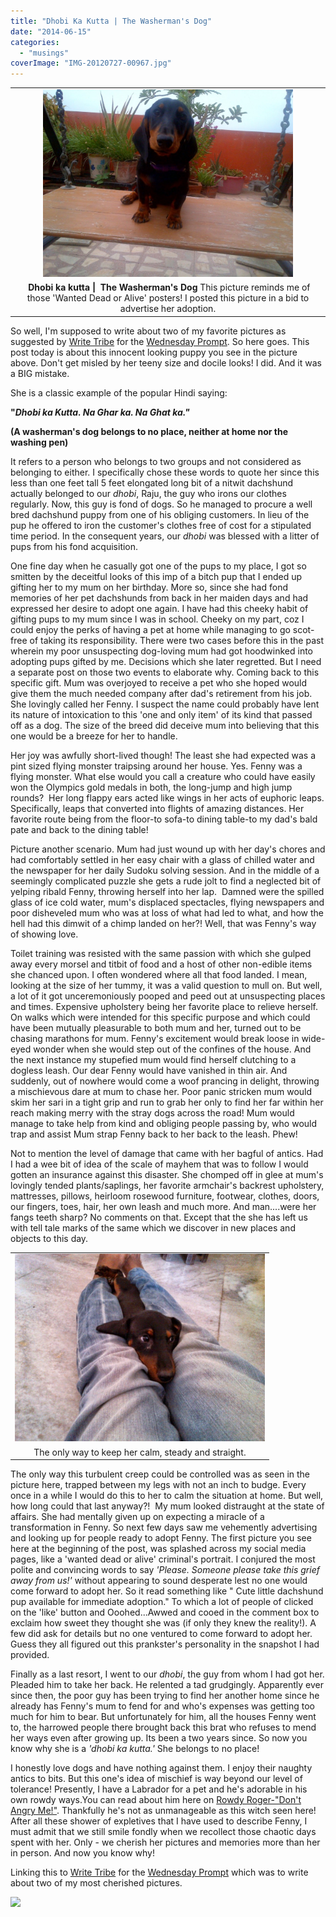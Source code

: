```yaml
---
title: "Dhobi Ka Kutta | The Washerman's Dog"
date: "2014-06-15"
categories: 
  - "musings"
coverImage: "IMG-20120727-00967.jpg"
---
```


<table class="tr-caption-container" style="margin-left: auto; margin-right: auto; text-align: center;" cellspacing="0" cellpadding="0" align="center"><tbody><tr><td style="text-align: center;"><a style="margin-left: auto; margin-right: auto;" href="http://ifsbutsandsetcs.com/wp-content/uploads/2014/06/IMG-20120727-00967-1024x768.jpg"><img src="images/IMG-20120727-00967-1024x768.jpg" width="400" height="300" border="0"></a></td></tr><tr><td class="tr-caption" style="text-align: center;"><b>&nbsp;Dhobi ka kutta | &nbsp;The Washerman's Dog</b> This picture reminds me of those 'Wanted Dead or Alive' posters! I posted this picture in a bid to advertise her adoption.</td></tr></tbody></table>

So well, I'm supposed to write about two of my favorite pictures as suggested by [Write Tribe](http://writetribe.com/) for the [Wednesday Prompt](http://writetribe.com/). So here goes. This post today is about this innocent looking puppy you see in the picture above. Don't get misled by her teeny size and docile looks! I did. And it was a BIG mistake.

She is a classic example of the popular Hindi saying:

**"_Dhobi ka Kutta. Na Ghar ka. Na Ghat ka."_** 

**(A washerman's dog belongs to no place, neither at home nor the washing pen)**

It refers to a person who belongs to two groups and not considered as belonging to either. I specifically chose these words to quote her since this less than one feet tall 5 feet elongated long bit of a nitwit dachshund actually belonged to our _dhobi_, Raju, the guy who irons our clothes regularly. Now, this guy is fond of dogs. So he managed to procure a well bred dachshund puppy from one of his obliging customers. In lieu of the pup he offered to iron the customer's clothes free of cost for a stipulated time period. In the consequent years, our _dhobi_ was blessed with a litter of pups from his fond acquisition.

One fine day when he casually got one of the pups to my place, I got so smitten by the deceitful looks of this imp of a bitch pup that I ended up gifting her to my mum on her birthday. More so, since she had fond memories of her pet dachshunds from back in her maiden days and had expressed her desire to adopt one again. I have had this cheeky habit of gifting pups to my mum since I was in school. Cheeky on my part, coz I could enjoy the perks of having a pet at home while managing to go scot-free of taking its responsibility. There were two cases before this in the past wherein my poor unsuspecting dog-loving mum had got hoodwinked into adopting pups gifted by me. Decisions which she later regretted. But I need a separate post on those two events to elaborate why. Coming back to this specific gift. Mum was overjoyed to receive a pet who she hoped would give them the much needed company after dad's retirement from his job. She lovingly called her Fenny. I suspect the name could probably have lent its nature of intoxication to this 'one and only item' of its kind that passed off as a dog. The size of the breed did deceive mum into believing that this one would be a breeze for her to handle.

Her joy was awfully short-lived though! The least she had expected was a pint sized flying monster traipsing around her house. Yes. Fenny was a flying monster. What else would you call a creature who could have easily won the Olympics gold medals in both, the long-jump and high jump rounds?  Her long flappy ears acted like wings in her acts of euphoric leaps. Specifically, leaps that converted into flights of amazing distances. Her favorite route being from the floor-to sofa-to dining table-to my dad's bald pate and back to the dining table!

Picture another scenario. Mum had just wound up with her day's chores and had comfortably settled in her easy chair with a glass of chilled water and the newspaper for her daily Sudoku solving session. And in the middle of a seemingly complicated puzzle she gets a rude jolt to find a neglected bit of yelping ribald Fenny, throwing herself into her lap.  Damned were the spilled glass of ice cold water, mum's displaced spectacles, flying newspapers and poor disheveled mum who was at loss of what had led to what, and how the hell had this dimwit of a chimp landed on her?! Well, that was Fenny's way of showing love.

Toilet training was resisted with the same passion with which she gulped away every morsel and titbit of food and a host of other non-edible items she chanced upon. I often wondered where all that food landed. I mean, looking at the size of her tummy, it was a valid question to mull on. But well, a lot of it got unceremoniously pooped and peed out at unsuspecting places and times. Expensive upholstery being her favorite place to relieve herself. On walks which were intended for this specific purpose and which could have been mutually pleasurable to both mum and her, turned out to be chasing marathons for mum. Fenny's excitement would break loose in wide-eyed wonder when she would step out of the confines of the house. And the next instance my stupefied mum would find herself clutching to a dogless leash. Our dear Fenny would have vanished in thin air. And suddenly, out of nowhere would come a woof prancing in delight, throwing a mischievous dare at mum to chase her. Poor panic stricken mum would skim her sari in a tight grip and run to grab her only to find her far within her reach making merry with the stray dogs across the road! Mum would manage to take help from kind and obliging people passing by, who would trap and assist Mum strap Fenny back to her back to the leash. Phew!

Not to mention the level of damage that came with her bagful of antics. Had I had a wee bit of idea of the scale of mayhem that was to follow I would gotten an insurance against this disaster. She chomped off in glee at mum's lovingly tended plants/saplings, her favorite armchair's backrest upholstery, mattresses, pillows, heirloom rosewood furniture, footwear, clothes, doors, our fingers, toes, hair, her own leash and much more. And man....were her fangs teeth sharp? No comments on that. Except that the she has left us with tell tale marks of the same which we discover in new places and objects to this day.

<table class="tr-caption-container" style="margin-left: auto; margin-right: auto; text-align: left;" cellspacing="0" cellpadding="0"><tbody><tr><td style="text-align: center;"><a style="margin-left: auto; margin-right: auto;" href="http://ifsbutsandsetcs.com/wp-content/uploads/2014/06/IMG-20120501-00545-1024x768.jpg"><img src="images/IMG-20120501-00545-1024x768.jpg" width="400" height="300" border="0"></a></td></tr><tr><td class="tr-caption" style="text-align: center;">The only way to keep her calm, steady and straight.</td></tr></tbody></table>

The only way this turbulent creep could be controlled was as seen in the picture here, trapped between my legs with not an inch to budge. Every once in a while I would do this to her to calm the situation at home. But well, how long could that last anyway?!  My mum looked distraught at the state of affairs. She had mentally given up on expecting a miracle of a transformation in Fenny. So next few days saw me vehemently advertising and looking up for people ready to adopt Fenny. The first picture you see here at the beginning of the post, was splashed across my social media pages, like a 'wanted dead or alive' criminal's portrait. I conjured the most polite and convincing words to say _'Please. Someone please take this grief away from us!'_ without appearing to sound desperate lest no one would come forward to adopt her. So it read something like " Cute little dachshund pup available for immediate adoption." To which a lot of people of clicked on the 'like' button and Ooohed...Awwed and cooed in the comment box to exclaim how sweet they thought she was (if only they knew the reality!). A few did ask for details but no one ventured to come forward to adopt her. Guess they all figured out this prankster's personality in the snapshot I had provided.

Finally as a last resort, I went to our _dhobi_, the guy from whom I had got her. Pleaded him to take her back. He relented a tad grudgingly. Apparently ever since then, the poor guy has been trying to find her another home since he already has Fenny's mum to fend for and who's expenses was getting too much for him to bear. But unfortunately for him, all the houses Fenny went to, the harrowed people there brought back this brat who refuses to mend her ways even after growing up. Its been a two years since. So now you know why she is a _'dhobi ka kutta.'_ She belongs to no place!

I honestly love dogs and have nothing against them. I enjoy their naughty antics to bits. But this one's idea of mischief is way beyond our level of tolerance! Presently, I have a Labrador for a pet and he's adorable in his own rowdy ways.You can read about him here on [Rowdy Roger-"Don't Angry Me!"](http://ifsbutsandsetcs.com/2014/04/19/romp-ades-rogue-ades-with-roger/). Thankfully he's not as unmanageable as this witch seen here! After all these shower of expletives that I have used to describe Fenny, I must admit that we still smile fondly when we recollect those chaotic days spent with her. Only - we cherish her pictures and memories more than her in person. And now you know why!

Linking this to [Write Tribe](http://writetribe.com/) for the [Wednesday Prompt](http://writetribe.com/) which was to write about two of my most cherished pictures.

[![](images/write.jpg)](http://ifsbutsandsetcs.com/wp-content/uploads/2014/06/write.jpg)
